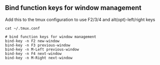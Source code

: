 ## Bind function keys for window management

Add this to the tmux configuration to use F2/3/4 and alt(opt)-left/right keys

`cat ~/.tmux.conf`

```
# bind function keys for window management
bind-key -n F2 new-window
bind-key -n F3 previous-window
bind-key -n M-Left previous-window
bind-key -n F4 next-window
bind-key -n M-Right next-window
```
